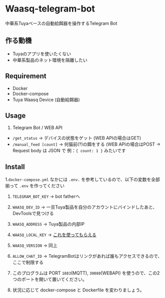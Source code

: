 # Waasq-telegram-bot
中華系Tuyaベースの自動給餌器を操作するTelegram Bot

## 作る動機
* Tuyaのアプリを使いたくない
* 中華系製品のネット環境を隔離したい

## Requirement
* Docker
* Docker-compose
* Tuya Waasq Device (自動給餌器)


## Usage
1. Telegram Bot / WEB API
  * `/get_status` -> デバイスの状態をゲット (WEB APIの場合はGET)
  * `/manual_feed [count]` -> 何猫前(?)の餌をする (WEB APIの場合はPOST -> Request body は JSON で 例：`{ count: 1 }` みたいです 

## Install
1.`docker-compose.yml` なかには `.env.` を参考しているので、以下の変数を全部揃って `.env` を作ってください
   1. `TELEGRAM_BOT_KEY` -> bot fatherへ
   2. `WAASQ_DEV_ID` -> 一旦Tuya製品を自分のアカウントにバインドしたあと、DevToolsで見つける
   3. `WAASQ_ADDRESS` -> Tuya製品の内部IP
   4. `WAASQ_LOCAL_KEY` -> [これを使ってもらえる](https://github.com/make-all/tuya-local)
   5. `WAASQ_VERSION` -> 同上
   6. `ALLOW_CHAT_ID` -> TelegramBotはリンクがあれば誰もアクセスできるので、ここで制限する
  
2. このプログラムは PORT `1883`(MQTT), `30080`(WEBAPI) を使うので、この2つのポートを開いて置いてください。
3. 状況に応じて docker-compose と Dockerfile を変わりましょう。



